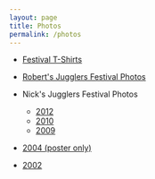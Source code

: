 ```yaml
---
layout: page
title: Photos
permalink: /photos
---
```


- <a href="/festival-tshirts">Festival T-Shirts</a>

- <a href="http://www.swt.org/jug/" target="_blank">Robert's Jugglers Festival Photos</a>

- Nick's Jugglers Festival Photos
  - <a href="http://www.flickr.com/photos/nickburlett/sets/72157629408907104" target="_blank">2012</a>
  - <a href="http://www.flickr.com/photos/nickburlett/sets/72157623818851821" target="_blank">2010</a>
  - <a href="http://www.flickr.com/photos/nickburlett/sets/72157616929251127" target="_blank">2009</a>

- <a href="/gallery-2004">2004 (poster only)</a>

- <a href="/gallery-2002">2002</a>
